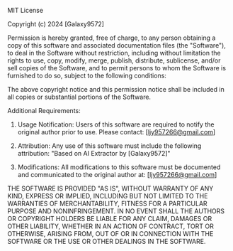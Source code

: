 MIT License

Copyright (c) 2024 [Galaxy9572]

Permission is hereby granted, free of charge, to any person obtaining a copy
of this software and associated documentation files (the "Software"), to deal
in the Software without restriction, including without limitation the rights
to use, copy, modify, merge, publish, distribute, sublicense, and/or sell
copies of the Software, and to permit persons to whom the Software is
furnished to do so, subject to the following conditions:

The above copyright notice and this permission notice shall be included in all
copies or substantial portions of the Software.

Additional Requirements:
1. Usage Notification: Users of this software are required to notify the original 
   author prior to use. Please contact: [ljy957266@gmail.com]

2. Attribution: 
   Any use of this software must include the following attribution:
   "Based on AI Extractor by [Galaxy9572]"

3. Modifications:
   All modifications to this software must be documented and communicated to the 
   original author at: [ljy957266@gmail.com]

THE SOFTWARE IS PROVIDED "AS IS", WITHOUT WARRANTY OF ANY KIND, EXPRESS OR
IMPLIED, INCLUDING BUT NOT LIMITED TO THE WARRANTIES OF MERCHANTABILITY,
FITNESS FOR A PARTICULAR PURPOSE AND NONINFRINGEMENT. IN NO EVENT SHALL THE
AUTHORS OR COPYRIGHT HOLDERS BE LIABLE FOR ANY CLAIM, DAMAGES OR OTHER
LIABILITY, WHETHER IN AN ACTION OF CONTRACT, TORT OR OTHERWISE, ARISING FROM,
OUT OF OR IN CONNECTION WITH THE SOFTWARE OR THE USE OR OTHER DEALINGS IN THE
SOFTWARE.